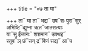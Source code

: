 +++
title = "०७ ता घा"

+++
ता᳓ घा ता᳓ भद्रा᳓ उष᳓सः पुरा᳓सुर्  
अभिष्टि᳓द्युम्ना ऋत᳓जातसत्याः  
या᳓सु ईजानः᳓ शशमान᳓ उक्थइ᳓  
स्तुव᳓ञ् छं᳓सन् द्र᳓विणं सद्य᳓ आ᳓प